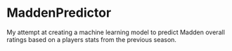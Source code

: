 # MaddenPredictor
My attempt at creating a machine learning model to predict Madden overall ratings based on a players stats from the previous season.
